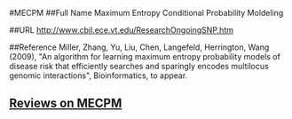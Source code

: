 #MECPM
##Full Name
Maximum Entropy Conditional Probability Moldeling

##URL
http://www.cbil.ece.vt.edu/ResearchOngoingSNP.htm

##Reference
Miller, Zhang, Yu, Liu, Chen, Langefeld, Herrington, Wang (2009), "An algorithm for learning maximum entropy probability models of disease risk that efficiently searches and sparingly encodes multilocus genomic interactions", Bioinformatics, to appear.


## [Reviews on MECPM](https://github.com/gaow/genetic-analysis-software/issues/324)